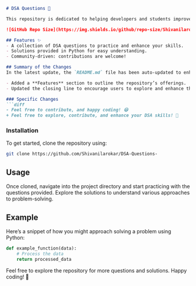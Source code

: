 ```markdown
# DSA Questions 🚀

This repository is dedicated to helping developers and students improve their skills in Data Structures and Algorithms (DSA) through a collection of curated questions and solutions.

![GitHub Repo Size](https://img.shields.io/github/repo-size/Shivanilarokar/DSA-Questions-) ![Contributors](https://img.shields.io/github/contributors/Shivanilarokar/DSA-Questions-) ![Issues](https://img.shields.io/github/issues/Shivanilarokar/DSA-Questions-)

## Features ✨
- A collection of DSA questions to practice and enhance your skills.
- Solutions provided in Python for easy understanding.
- Community-driven: contributions are welcome!

## Summary of the Changes
In the latest update, the `README.md` file has been auto-updated to enhance clarity and engagement for users. Key changes include:

- Added a **Features** section to outline the repository’s offerings.
- Updated the closing line to encourage users to explore and enhance their DSA skills.

### Specific Changes
```diff
- Feel free to contribute, and happy coding! 😃
+ Feel free to explore, contribute, and enhance your DSA skills! 🎉
```

### Installation
To get started, clone the repository using:

```bash
git clone https://github.com/Shivanilarokar/DSA-Questions-
```

## Usage
Once cloned, navigate into the project directory and start practicing with the questions provided. Explore the solutions to understand various approaches to problem-solving.

## Example
Here’s a snippet of how you might approach solving a problem using Python:

```python
def example_function(data):
    # Process the data
    return processed_data
```

Feel free to explore the repository for more questions and solutions. Happy coding! 🚀
```